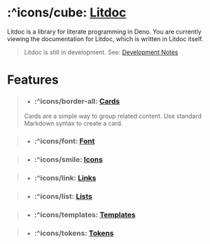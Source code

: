 # :^icons/cube: [Litdoc](#litdoc)

Litdoc is a library for literate programming in Deno. You are currently viewing
the documentation for Litdoc, which is written in Litdoc itself.

> Litdoc is still in development. See: [Development Notes](/dev)

# Features

> - ### :^icons/border-all: [Cards](/features/cards)
>
> Cards are a simple way to group related content. Use standard Markdown syntax
> to create a card.

> - ### :^icons/font: [Font](/features/headings)

> - ### :^icons/smile: [Icons](/features/icons)

> - ### :^icons/link: [Links](/features/linking/index)

> - ### :^icons/list: [Lists](/features/lists)

> - ### :^icons/templates: [Templates](/features/templates)

> - ### :^icons/tokens: [Tokens](/features/tokens)
